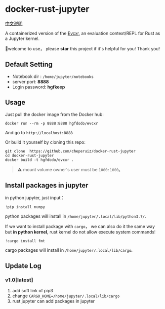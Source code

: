 # docker-rust-jupyter

[中文说明](https://github.com/hgfkeep/rust-jupyter/blob/master/README-zh.md)

A containerized version of the [Evcxr](https://github.com/google/evcxr), an evaluation context/REPL for Rust as a Jupyter kernel.

👏welcome to use， please **star** this project if it's helpful for you! Thank you!

## Default Setting

* Notebook dir : `/home/jupyter/notebooks`
* server port: **8888**
* Login password: **hgfkeep**

## Usage

Just pull the docker image from the Docker hub:

`docker run --rm -p 8888:8888 hgfdodo/evcxr`

And go to `http://localhost:8888`

Or build it yourself by cloning this repo:

```
git clone  https://github.com/cheperuiz/docker-rust-jupyter
cd docker-rust-jupyter
docker build -t hgfdodo/evcxr .
```

> ⚠️ mount volume  owner's user  must be  `1000:1000`。


## Install packages in jupyter

in python jupyter, just input：

```
!pip install numpy
```

python packages will install in `/home/jupyter/.local/lib/python3.7/`.

If we want to install package with `cargo`， we can also do it the same way but **in python kernel**, rust kernel do not allow execute system commands!

```
!cargo install fmt
```

cargo packages will install in `/home/jupyter/.local/lib/cargo`.


## Update Log

### v1.0[latest]

1. add soft link of pip3
2. change `CARGO_HOME=/home/jupyter/.local/lib/cargo`
3. rust jupyter can add packages in jupyter



